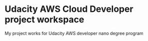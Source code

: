 # Udacity AWS Cloud Developer project workspace
My project works for Udacity AWS developer nano degree program
